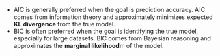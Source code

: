 
- AIC is generally preferred when the goal is prediction accuracy. AIC comes from information theory and approximately minimizes expected **KL divergence** from the true model.
- BIC is often preferred when the goal is identifying the true model, especially for large datasets. BIC comes from Bayesian reasoning and approximates the **marginal likelihood**m of the model.